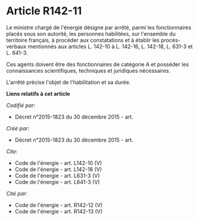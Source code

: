 # Article R142-11

Le ministre chargé de l'énergie désigne par arrêté, parmi les fonctionnaires placés sous son autorité, les personnes
habilitées, sur l'ensemble du territoire français, à procéder aux constatations et à établir les procès-verbaux mentionnés
aux articles L. 142-10 à L. 142-16, L. 142-18, L. 631-3 et L. 641-3. 

Ces agents doivent être des fonctionnaires de catégorie A et posséder les connaissances scientifiques, techniques et
juridiques nécessaires. 

L'arrêté précise l'objet de l'habilitation et sa durée.

**Liens relatifs à cet article**

_Codifié par_:

  - Décret n°2015-1823 du 30 décembre 2015 - art.

_Créé par_:

  - Décret n°2015-1823 du 30 décembre 2015 - art.

_Cite_:

  - Code de l'énergie - art. L142-10 (V)
  - Code de l'énergie - art. L142-18 (V)
  - Code de l'énergie - art. L631-3 (V)
  - Code de l'énergie - art. L641-3 (V)

_Cité par_:

  - Code de l'énergie - art. R142-12 (V)
  - Code de l'énergie - art. R142-13 (V)
